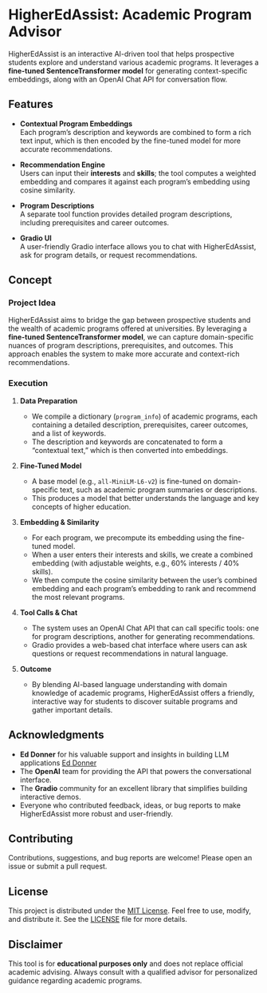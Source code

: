 # HigherEdAssist: Academic Program Advisor

HigherEdAssist is an interactive AI-driven tool that helps prospective students explore and understand various academic programs. It leverages a **fine-tuned SentenceTransformer model** for generating context-specific embeddings, along with an OpenAI Chat API for conversation flow.

## Features

- **Contextual Program Embeddings**  
  Each program’s description and keywords are combined to form a rich text input, which is then encoded by the fine-tuned model for more accurate recommendations.

- **Recommendation Engine**  
  Users can input their **interests** and **skills**; the tool computes a weighted embedding and compares it against each program’s embedding using cosine similarity.

- **Program Descriptions**  
  A separate tool function provides detailed program descriptions, including prerequisites and career outcomes.

- **Gradio UI**  
  A user-friendly Gradio interface allows you to chat with HigherEdAssist, ask for program details, or request recommendations.

## Concept

### Project Idea
HigherEdAssist aims to bridge the gap between prospective students and the wealth of academic programs offered at universities. By leveraging a **fine-tuned SentenceTransformer model**, we can capture domain-specific nuances of program descriptions, prerequisites, and outcomes. This approach enables the system to make more accurate and context-rich recommendations.

### Execution
1. **Data Preparation**  
   - We compile a dictionary (`program_info`) of academic programs, each containing a detailed description, prerequisites, career outcomes, and a list of keywords.
   - The description and keywords are concatenated to form a “contextual text,” which is then converted into embeddings.

2. **Fine-Tuned Model**  
   - A base model (e.g., `all-MiniLM-L6-v2`) is fine-tuned on domain-specific text, such as academic program summaries or descriptions.
   - This produces a model that better understands the language and key concepts of higher education.

3. **Embedding & Similarity**  
   - For each program, we precompute its embedding using the fine-tuned model.
   - When a user enters their interests and skills, we create a combined embedding (with adjustable weights, e.g., 60% interests / 40% skills).
   - We then compute the cosine similarity between the user’s combined embedding and each program’s embedding to rank and recommend the most relevant programs.

4. **Tool Calls & Chat**  
   - The system uses an OpenAI Chat API that can call specific tools: one for program descriptions, another for generating recommendations.
   - Gradio provides a web-based chat interface where users can ask questions or request recommendations in natural language.

5. **Outcome**  
   - By blending AI-based language understanding with domain knowledge of academic programs, HigherEdAssist offers a friendly, interactive way for students to discover suitable programs and gather important details.

## Acknowledgments

- **Ed Donner** for his valuable support and insights in building LLM applications [Ed Donner](https://github.com/ed-donner) 
- The **OpenAI** team for providing the API that powers the conversational interface.  
- The **Gradio** community for an excellent library that simplifies building interactive demos.  
- Everyone who contributed feedback, ideas, or bug reports to make HigherEdAssist more robust and user-friendly.

## Contributing

Contributions, suggestions, and bug reports are welcome! Please open an issue or submit a pull request.

## License

This project is distributed under the [MIT License](LICENSE). Feel free to use, modify, and distribute it. See the [LICENSE](LICENSE) file for more details.

## Disclaimer

This tool is for **educational purposes only** and does not replace official academic advising. Always consult with a qualified advisor for personalized guidance regarding academic programs.

